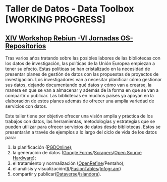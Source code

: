 # Taller de Datos - Data Toolbox [WORKING PROGRESS]
## [XIV Workshop Rebiun -VI Jornadas OS-Repositorios](http://www.uco.es/rebiunworkshop2015/)

Tras varios años tratando sobre las posibles labores de las bibliotecas con los datos de investigación, las políticas de la Unión Europea empiezan a tener su efecto. Estas políticas se han cristalizado en la necesidad de presentar planes de gestión de datos con las propuestas de proyectos de investigación. Los investigadores van a necesitar planificar cómo gestionar sus datos, dejando documentando qué datos y cómo van a crearse, la manera en que se van a almacenar y además de la forma en que se van a compartir o publicar. Las bibliotecas en muchos países ya apoyan en la elaboración de estos planes además de ofrecer una amplia variedad de servicios con datos.

Este taller tiene por objetivo ofrecer una visión amplia y práctica de los trabajos con datos, las herramientas, metodologías y estrategias que se pueden utilizar para ofrecer servicios de datos desde bibliotecas. Estos se presentarán a través de ejemplos a lo largo del ciclo de vida de los datos para:

1. la planificación ([PGDOnline](http://dmp.consorciomadrono.es/)); 
2. la generación de datos ([Google Forms](http://www.google.com/forms/about/)/[Scrapers](http://es.wikipedia.org/wiki/Web_scraping)/[Open Source Hardware](http://es.wikipedia.org/wiki/Hardware_libre)); 
3. el tratamiento y normalización ([OpenRefine](http://openrefine.org/)/Pentaho); 
4. el análisis y visualización([R]()/[FusionTables](https://support.google.com/fusiontables/answer/2571232)/[Infogr.am](https://infogr.am/)) 
5. compartir y publicar([Dataverse](http://dataverse.org/)/[Islandora](http://islandora.ca/)).
